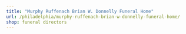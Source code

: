 ```yaml
---
title: "Murphy Ruffenach Brian W. Donnelly Funeral Home"
url: /philadelphia/murphy-ruffenach-brian-w-donnelly-funeral-home/
shop: funeral directors
---
```

